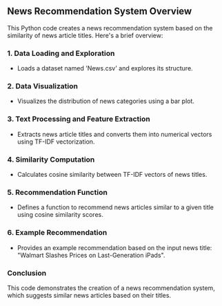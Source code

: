 ## News Recommendation System Overview

This Python code creates a news recommendation system based on the similarity of news article titles. Here's a brief overview:

### 1. Data Loading and Exploration
- Loads a dataset named 'News.csv' and explores its structure.

### 2. Data Visualization
- Visualizes the distribution of news categories using a bar plot.

### 3. Text Processing and Feature Extraction
- Extracts news article titles and converts them into numerical vectors using TF-IDF vectorization.

### 4. Similarity Computation
- Calculates cosine similarity between TF-IDF vectors of news titles.

### 5. Recommendation Function
- Defines a function to recommend news articles similar to a given title using cosine similarity scores.

### 6. Example Recommendation
- Provides an example recommendation based on the input news title: "Walmart Slashes Prices on Last-Generation iPads".

### Conclusion
This code demonstrates the creation of a news recommendation system, which suggests similar news articles based on their titles.
